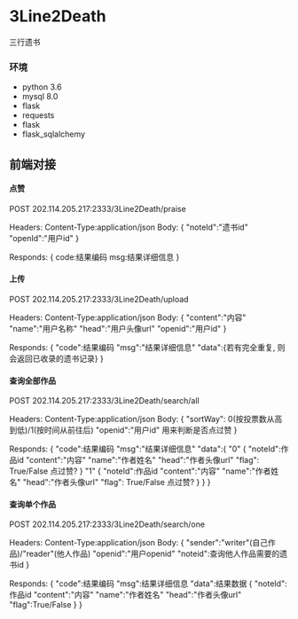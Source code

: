 # 3Line2Death
三行遗书
### 环境
- python 3.6
- mysql 8.0
- flask
- requests
- flask
- flask_sqlalchemy

## 前端对接
#### 点赞
POST 202.114.205.217:2333/3Line2Death/praise

Headers:
Content-Type:application/json
Body:
{
    "noteId":"遗书id"
    "openId":"用户id"
}

Responds:
{
    code:结果编码
    msg:结果详细信息
}

#### 上传
POST 202.114.205.217:2333/3Line2Death/upload

Headers:
Content-Type:application/json
Body:
{
    "content":"内容"
    "name":"用户名称"
    "head":"用户头像url"
    "openid":"用户id"
}

Responds:
{
    "code":结果编码
    "msg":"结果详细信息"
    "data":{若有完全重复, 则会返回已收录的遗书记录}
}

#### 查询全部作品
POST 202.114.205.217:2333/3Line2Death/search/all

Headers:
Content-Type:application/json
Body:
{
    "sortWay": 0(按投票数从高到低)/1(按时间从前往后)
    "openid":"用户id"  用来判断是否点过赞
}

Responds:
{
    "code":结果编码
    "msg":"结果详细信息"
    "data":{
              "0"
              {
                "noteId":作品id
                "content":"内容"
                "name":"作者姓名"
                "head":"作者头像url"
                "flag": True/False     点过赞?
              }
              "1"
              {
                "noteId":作品id
                "content":"内容"
                "name":"作者姓名"
                "head":"作者头像url"
                "flag": True/False     点过赞?
              }
           }
}

#### 查询单个作品
POST 202.114.205.217:2333/3Line2Death/search/one

Headers:
Content-Type:application/json
Body:
{
    "sender":"writer"(自己作品)/"reader"(他人作品)
    "openid":"用户openid"
    "noteid":查询他人作品需要的遗书id
}

Responds:
{
    "code":结果编码
    "msg":结果详细信息
    "data":结果数据
        {
            "noteId":作品id
            "content":"内容"
            "name":"作者姓名"
            "head":"作者头像url"
            "flag":True/False
        }
}
